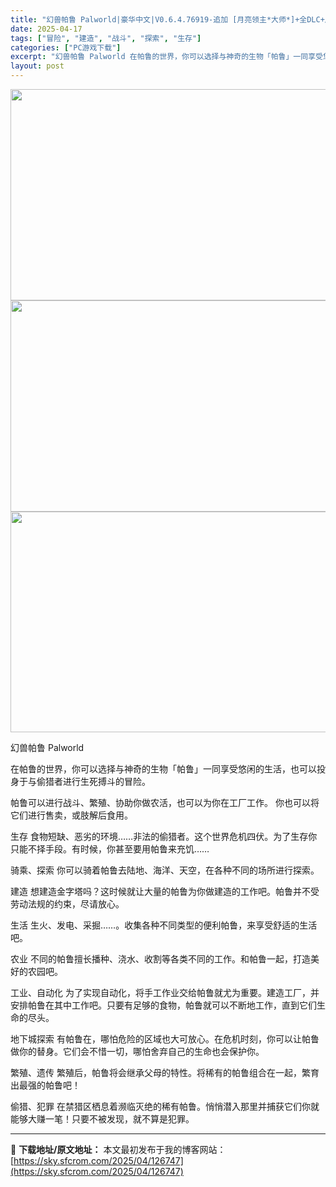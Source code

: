 ```yaml
---
title: "幻兽帕鲁 Palworld|豪华中文|V0.6.4.76919-追加 [月亮领主*大师*]+全DLC+原声音乐-修改器+联机+单机|解压即撸|"
date: 2025-04-17
tags: ["冒险", "建造", "战斗", "探索", "生存"]
categories: ["PC游戏下载"]
excerpt: "幻兽帕鲁 Palworld 在帕鲁的世界，你可以选择与神奇的生物「帕鲁」一同享受悠闲的生活，也可以投身于与偷猎者进行生死搏斗的冒险。 帕鲁可以进行战斗、繁殖、协助你做农活，也可以为你在工厂工作。 你也可以将它们进行售卖，或肢解后食用。 生存 食物短缺、恶劣的环境……非法的偷猎者。这个世界危机四伏。为&hellip;"
layout: post
---
```


<img class="aligncenter size-medium wp-image-139830" src="https://sky.sfcrom.com/wp-content/uploads/2025/04/2025071006143677.webp" alt="" width="600" height="338" /><img class="aligncenter size-full wp-image-139829" src="https://sky.sfcrom.com/wp-content/uploads/2025/04/2025071006143585.webp" alt="" width="600" height="338" /><img class="aligncenter size-full wp-image-126720" src="https://sky.sfcrom.com/wp-content/uploads/2025/04/2025041701253831.webp" alt="" width="616" height="353" />

幻兽帕鲁 Palworld

在帕鲁的世界，你可以选择与神奇的生物「帕鲁」一同享受悠闲的生活，也可以投身于与偷猎者进行生死搏斗的冒险。

帕鲁可以进行战斗、繁殖、协助你做农活，也可以为你在工厂工作。
你也可以将它们进行售卖，或肢解后食用。

生存
食物短缺、恶劣的环境……非法的偷猎者。这个世界危机四伏。为了生存你只能不择手段。有时候，你甚至要用帕鲁来充饥……

骑乘、探索
你可以骑着帕鲁去陆地、海洋、天空，在各种不同的场所进行探索。

建造
想建造金字塔吗？这时候就让大量的帕鲁为你做建造的工作吧。帕鲁并不受劳动法规的约束，尽请放心。

生活
生火、发电、采掘……。收集各种不同类型的便利帕鲁，来享受舒适的生活吧。

农业
不同的帕鲁擅长播种、浇水、收割等各类不同的工作。和帕鲁一起，打造美好的农园吧。

工业、自动化
为了实现自动化，将手工作业交给帕鲁就尤为重要。建造工厂，并安排帕鲁在其中工作吧。只要有足够的食物，帕鲁就可以不断地工作，直到它们生命的尽头。

地下城探索
有帕鲁在，哪怕危险的区域也大可放心。在危机时刻，你可以让帕鲁做你的替身。它们会不惜一切，哪怕舍弃自己的生命也会保护你。

繁殖、遗传
繁殖后，帕鲁将会继承父母的特性。将稀有的帕鲁组合在一起，繁育出最强的帕鲁吧！

偷猎、犯罪
在禁猎区栖息着濒临灭绝的稀有帕鲁。悄悄潜入那里并捕获它们你就能够大赚一笔！只要不被发现，就不算是犯罪。

---
📖 **下载地址/原文地址：** 本文最初发布于我的博客网站：[https://sky.sfcrom.com/2025/04/126747](https://sky.sfcrom.com/2025/04/126747)
